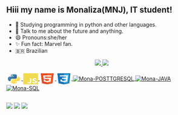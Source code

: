 ## Hiii my name is Monaliza(MNJ), IT student!

- 🌱 Studying programming in python and other languages.
- 💬 Talk to me about the future and anything.
- 😄 Pronouns:she/her
- ✨ Fun fact: Marvel fan.
- 🇧🇷 Brazilian

<div align="center">
  <a href="https://github.com/MNJ17">
  <img height="180em" src="https://github-readme-stats.vercel.app/api?username=MNJ17&show_icons=true&theme=dracula&include_all_commits=true&count_private=true"/>
  <img height="180em" src="https://github-readme-stats.vercel.app/api/top-langs/?username=MNJ17&layout=compact&langs_count=7&theme=dracula"/>
</div>
<div style="display: inline_block"><br>
  <img align="center" alt="Mona-PYTHON" height="30" width="40" src="https://raw.githubusercontent.com/devicons/devicon/master/icons/python/python-original.svg">
  <img align="center" alt="Mona-JS" height="30" width="40" src="https://raw.githubusercontent.com/devicons/devicon/master/icons/javascript/javascript-plain.svg">
 <img align="center" alt="Mona-HTML" height="30" width="40" src="https://raw.githubusercontent.com/devicons/devicon/master/icons/html5/html5-original.svg"> 
 <img align="center" alt="Mona-CSS" height="30" width="40" src="https://raw.githubusercontent.com/devicons/devicon/master/icons/css3/css3-original.svg">
 <img align="center" alt="Mona-POSTTGRESQL" height="40" width="40" src="https://cdn.jsdelivr.net/gh/devicons/devicon/icons/postgresql/postgresql-plain-wordmark.svg" /> 
 <img align="center" alt="Mona-JAVA" height="60" width="60" src="https://cdn.jsdelivr.net/gh/devicons/devicon/icons/java/java-original-wordmark.svg" />
 <img align="center" alt="Mona-SQL" height="65" width="65" src="https://cdn.jsdelivr.net/gh/devicons/devicon/icons/sqlite/sqlite-plain-wordmark.svg" />
 </div>
  
  
  ##
 
<div> 
  <a href="https://instagram.com/wt_mona" target="_blank"><img src="https://img.shields.io/badge/-Instagram-%23E4405F?style=for-the-badge&logo=instagram&logoColor=white" target="_blank"></a>
  <a href = "mailto:nascimentodejesusmonaliza522@gmail.com"><img src="https://img.shields.io/badge/-Gmail-%23333?style=for-the-badge&logo=gmail&logoColor=white" target="_blank"></a>
  <a href="https://www.linkedin.com/in/monaliza-nascimento-de-jesus-a99987213" target="_blank"><img src="https://img.shields.io/badge/-LinkedIn-%230077B5?style=for-the-badge&logo=linkedin&logoColor=white" target="_blank"></a> 
 
</div>
